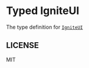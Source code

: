 # Typed IgniteUI
The type definition for [`IgniteUI`](https://github.com/IgniteUI/ignite-ui)

## LICENSE
MIT
